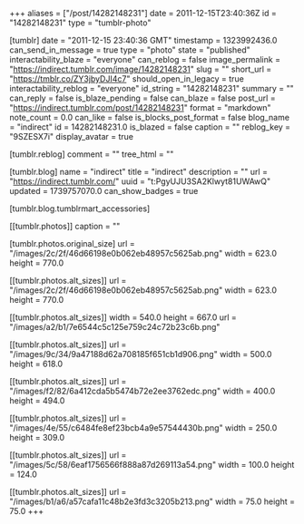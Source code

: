 +++
aliases = ["/post/14282148231"]
date = 2011-12-15T23:40:36Z
id = "14282148231"
type = "tumblr-photo"

[tumblr]
date = "2011-12-15 23:40:36 GMT"
timestamp = 1323992436.0
can_send_in_message = true
type = "photo"
state = "published"
interactability_blaze = "everyone"
can_reblog = false
image_permalink = "https://indirect.tumblr.com/image/14282148231"
slug = ""
short_url = "https://tmblr.co/ZY3jbyDJI4c7"
should_open_in_legacy = true
interactability_reblog = "everyone"
id_string = "14282148231"
summary = ""
can_reply = false
is_blaze_pending = false
can_blaze = false
post_url = "https://indirect.tumblr.com/post/14282148231"
format = "markdown"
note_count = 0.0
can_like = false
is_blocks_post_format = false
blog_name = "indirect"
id = 14282148231.0
is_blazed = false
caption = ""
reblog_key = "9SZESX7i"
display_avatar = true

[tumblr.reblog]
comment = ""
tree_html = ""

[tumblr.blog]
name = "indirect"
title = "indirect"
description = ""
url = "https://indirect.tumblr.com/"
uuid = "t:PgyUJU3SA2Klwyt81UWAwQ"
updated = 1739757070.0
can_show_badges = true

[tumblr.blog.tumblrmart_accessories]

[[tumblr.photos]]
caption = ""

[tumblr.photos.original_size]
url = "/images/2c/2f/46d66198e0b062eb48957c5625ab.png"
width = 623.0
height = 770.0

[[tumblr.photos.alt_sizes]]
url = "/images/2c/2f/46d66198e0b062eb48957c5625ab.png"
width = 623.0
height = 770.0

[[tumblr.photos.alt_sizes]]
width = 540.0
height = 667.0
url = "/images/a2/b1/7e6544c5c125e759c24c72b23c6b.png"

[[tumblr.photos.alt_sizes]]
url = "/images/9c/34/9a47188d62a708185f651cb1d906.png"
width = 500.0
height = 618.0

[[tumblr.photos.alt_sizes]]
url = "/images/f2/82/6a412cda5b5474b72e2ee3762edc.png"
width = 400.0
height = 494.0

[[tumblr.photos.alt_sizes]]
url = "/images/4e/55/c6484fe8ef23bcb4a9e57544430b.png"
width = 250.0
height = 309.0

[[tumblr.photos.alt_sizes]]
url = "/images/5c/58/6eaf1756566f888a87d269113a54.png"
width = 100.0
height = 124.0

[[tumblr.photos.alt_sizes]]
url = "/images/b1/a6/a57cafa11c48b2e3fd3c3205b213.png"
width = 75.0
height = 75.0
+++
